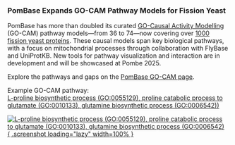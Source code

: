### PomBase Expands GO-CAM Pathway Models for Fission Yeast
<!-- pombase_flags: frontpage -->
<!-- newsfeed_thumbnail: pombase-logo-32x32px.png -->

PomBase has more than doubled its curated
[GO-Causal Activity Modelling](/gocam)
(GO-CAM) pathway models—from 36 to 74—now covering over
[1000 fission yeast proteins](/results/from/id/f99d8133-3206-4941-b44e-9314e7cae3d2).
These causal models span key biological pathways, with a focus on
mitochondrial processes through collaboration with FlyBase and
UniProtKB. New tools for pathway visualization and interaction are in
development and will be showcased at Pombe 2025.

Explore the pathways and gaps on the
[PomBase GO-CAM page](/gocam).

Example GO-CAM pathway: \
[L-proline biosynthetic process (GO:0055129), proline catabolic process to glutamate (GO:0010133), glutamine biosynthetic process (GO:0006542))](/gocam/pombase-view/docs/678073a900003902)

[![L-proline biosynthetic process (GO:0055129), proline catabolic process to glutamate (GO:0010133), glutamine biosynthetic process (GO:0006542)](assets/newsfeed/gocam-update-1000-genes.png){ .screenshot loading="lazy" width=100% }](assets/newsfeed/gocam-update-1000-genes.png)
